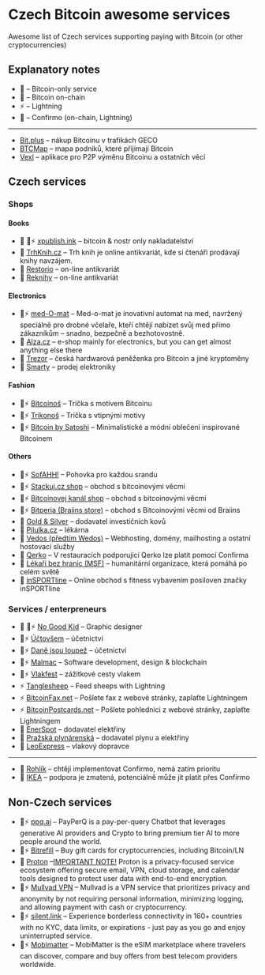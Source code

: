 # Czech Bitcoin awesome services

Awesome list of Czech services supporting paying with Bitcoin (or other cryptocurrencies)

## Explanatory notes

- 🚀 – Bitcoin-only service
- 🧡 – Bitcoin on-chain
- ⚡ – Lightning
- 🥹 – Confirmo (on-chain, Lightning)

---

- [Bit.plus](https://bit.plus/) – nákup Bitcoinu v trafikách GECO
- [BTCMap](https://btcmap.org/) – mapa podniků, které přijímají Bitcoin
- [Vexl](https://vexl.it/) – aplikace pro P2P výměnu Bitcoinu a ostatních věcí

## Czech services

### Shops

#### Books

- 🚀 🧡⚡ [xpublish.ink](https://xpublish.ink/) – bitcoin & nostr only nakladatelství 
- 🥹 [TrhKnih.cz](https://www.trhknih.cz/) – Trh knih je online antikvariát, kde si čtenáři prodávají knihy navzájem.
- 🥹 [Restorio](https://restorio.cz/) – on-line antikvariát
- 🥹 [Reknihy](https://reknihy.cz/) – on-line antikvariát

#### Electronics

- 🧡⚡ [med-O-mat](https://www.med-o-mat.cz/) – Med-o-mat je inovativní automat na med, navržený speciálně pro drobné včelaře, kteří chtějí nabízet svůj med přímo zákazníkům – snadno, bezpečně a bezhotovostně.
- 🥹 [Alza.cz](https://www.alza.cz/) – e-shop mainly for electronics, but you can get almost anything else there
- 🥹 [Trezor](https://trezor.io/) – česká hardwarová peněženka pro Bitcoin a jiné kryptoměny
- 🥹 [Smarty](https://www.smarty.cz) – prodej elektroniky

#### Fashion

- 🧡⚡ [Bitcoinoš](https://bitcoinos.cz/) – Trička s motivem Bitcoinu
- 🧡⚡ [Trikonoš](https://trikonos.cz/) – Trička s vtipnými motivy
- 🧡⚡ [Bitcoin by Satoshi](https://bitcoinbysatoshi.cz) – Minimalistické a módní oblečení inspirované Bitcoinem

#### Others

- 🧡⚡ [SofAHH!](https://www.sofaah.com/) – Pohovka pro každou srandu
- 🧡⚡ [Stackuj.cz shop](https://stackuj.cz/Shop/cs/) – obchod s bitcoinovými věcmi
- 🧡⚡ [Bitcoinovej kanál shop](https://btcknl.cz/) – obchod s bitcoinovými věcmi
- 🧡⚡ [Bitperia (Braiins store)](https://shop.bitperia.cz/) – obchod s Bitcoinovými věcmi od Braiins
- 🧡 [Gold & Silver](https://www.goldasilver.com/) – dodavatel investičních kovů
- 🥹 [Pilulka.cz](https://www.pilulka.cz/) – lékárna
- 🥹 [Vedos (předtím Wedos)](https://vedos.cz/) – Webhosting, domény, mailhosting a ostatní hostovací služby
- 🥹 [Qerko](https://www.qerko.com/) – V restauracích podporující Qerko lze platit pomocí Confirma
- 🥹 [Lékaři bez hranic (MSF)](https://www.lekari-bez-hranic.cz/) – humanitární organizace, která pomáhá po celém světě
- 🥹 [inSPORTline](https://www.insportline.cz/) – Online obchod s fitness vybavením posiloven značky inSPORTline


### Services / enterpreneurs

- 🚀 🧡⚡ [No Good Kid](https://www.nogoodkid.com/) – Graphic designer
- 🧡⚡ [Účtovšem](https://uctovsem.cz/) – účetnictví
- 🧡⚡ [Daně jsou loupež](https://danejsouloupez.cz/) – účetnictví
- 🧡⚡ [Malmac](https://malmac.io/) – Software development, design & blockchain
- 🧡⚡ [Vlakfest](https://www.vlakfest.cz) – zážitkové cesty vlakem
- ⚡ [Tanglesheep](https://www.tanglesheep.com/) – Feed sheeps with Lightning
- ⚡ [BitcoinFax.net](https://bitcoinfax.net/) – Pošlete fax z webové stránky, zaplaťte Lightningem
- ⚡ [BitcoinPostcards.net](https://bitcoinpostcards.net/) – Pošlete pohlednici z webové stránky, zaplaťte Lightningem
- 🥹 [EnerSpot](https://enerspot.cz) – dodavatel elektřiny
- 🥹 [Pražská plynárenská](https://https://www.ppas.cz) – dodavatel plynu a elektřiny
- 🥹 [LeoExpress](https://www.leoexpress.com/cs) – vlakový dopravce

---

- 🥹 [Rohlík](https://rohlik.cz/) – chtějí implementovat Confirmo, nemá zatím prioritu
- 🥹 [IKEA](https://ikea.cz/) – podpora je zmatená, potenciálně může jít platit přes Confirmo

## Non-Czech services

- 🧡⚡ [ppq.ai](https://ppq.ai/) – PayPerQ is a pay-per-query Chatbot that leverages generative AI providers and Crypto to bring premium tier AI to more people around the world.
- 🧡⚡ [Bitrefill](https://bitrefill.com/) – Buy gift cards for cryptocurrencies, including Bitcoin/LN
- 🧡 [Proton](https://proton.me/) –[IMPORTANT NOTE!](https://proton.me/support/payment-options#bitcoin) Proton is a privacy-focused service ecosystem offering secure email, VPN, cloud storage, and calendar tools designed to protect user data with end-to-end encryption.
- 🧡⚡ [Mullvad VPN](https://mullvad.net/) – Mullvad is a VPN service that prioritizes privacy and anonymity by not requiring personal information, minimizing logging, and allowing payment with cash or cryptocurrency.
- 🧡⚡ [silent.link](https://silent.link/) – Experience borderless connectivity in 160+ countries with no KYC, data limits, or expirations - just pay as you go and enjoy uninterrupted service.
- 🧡⚡ [Mobimatter](https://mobimatter.com/) – MobiMatter is the eSIM marketplace where travelers can discover, compare and buy offers from best telecom providers worldwide.
